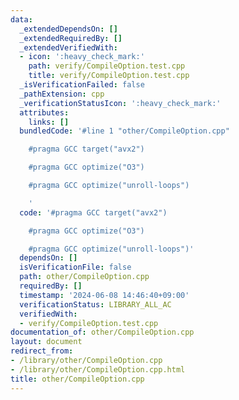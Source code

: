 ```yaml
---
data:
  _extendedDependsOn: []
  _extendedRequiredBy: []
  _extendedVerifiedWith:
  - icon: ':heavy_check_mark:'
    path: verify/CompileOption.test.cpp
    title: verify/CompileOption.test.cpp
  _isVerificationFailed: false
  _pathExtension: cpp
  _verificationStatusIcon: ':heavy_check_mark:'
  attributes:
    links: []
  bundledCode: '#line 1 "other/CompileOption.cpp"

    #pragma GCC target("avx2")

    #pragma GCC optimize("O3")

    #pragma GCC optimize("unroll-loops")

    '
  code: '#pragma GCC target("avx2")

    #pragma GCC optimize("O3")

    #pragma GCC optimize("unroll-loops")'
  dependsOn: []
  isVerificationFile: false
  path: other/CompileOption.cpp
  requiredBy: []
  timestamp: '2024-06-08 14:46:40+09:00'
  verificationStatus: LIBRARY_ALL_AC
  verifiedWith:
  - verify/CompileOption.test.cpp
documentation_of: other/CompileOption.cpp
layout: document
redirect_from:
- /library/other/CompileOption.cpp
- /library/other/CompileOption.cpp.html
title: other/CompileOption.cpp
---
```

